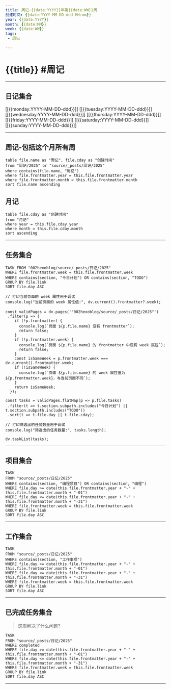 ```yaml
---
title: 周记-{{date:YYYY}}年第{{date:WW}}周
创建时间: {{date:YYYY-MM-DD-ddd HH:mm}} 
year: {{date:YYYY}}
month: {{date:MM}}
week: {{date:WW}}
tags: 
 - 周记

---
```

# {{title}} #周记 

---
## 日记集合
[[{{monday:YYYY-MM-DD-ddd}}]]
[[{{tuesday:YYYY-MM-DD-ddd}}]]
[[{{wednesday:YYYY-MM-DD-ddd}}]]
[[{{thursday:YYYY-MM-DD-ddd}}]]
[[{{friday:YYYY-MM-DD-ddd}}]]
[[{{saturday:YYYY-MM-DD-ddd}}]]
[[{{sunday:YYYY-MM-DD-ddd}}]]

---
## 周记-包括这个月所有周
```dataview
table file.name as "周记", file.cday as "创建时间"
from "周记/2025" or "source/_posts/周记/2025"
where contains(file.name, "周记")
where file.frontmatter.year = this.file.frontmatter.year
where file.frontmatter.month = this.file.frontmatter.month
sort file.name ascending
```

## 月记
```dataview
table file.cday as "创建时间"
from "月记"
where year = this.file.cday.year
where month = this.file.cday.month
sort ascending
```

---
## 任务集合
```dataview
TASK FROM "002hexoblog/source/_posts/日记/2025"
WHERE file.frontmatter.week = this.file.frontmatter.week
WHERE contains(section, "今日计划") OR contains(section, "TODO")
GROUP BY file.link
SORT file.day ASC
```


```dataviewjs
// 打印当前页面的 week 属性用于调试
console.log("当前页面的 week 属性值:", dv.current().frontmatter?.week);

const validPages = dv.pages('"002hexoblog/source/_posts/日记/2025"')
 .filter(p => {
    if (!p.frontmatter) {
      console.log(`页面 ${p.file.name} 没有 frontmatter`);
      return false;
    }
    if (!p.frontmatter.week) {
      console.log(`页面 ${p.file.name} 的 frontmatter 中没有 week 属性`);
      return false;
    }
    const isSameWeek = p.frontmatter.week === dv.current().frontmatter.week;
    if (!isSameWeek) {
      console.log(`页面 ${p.file.name} 的 week 属性值为 ${p.frontmatter.week}，与当前页面不同`);
    }
    return isSameWeek;
  });

const tasks = validPages.flatMap(p => p.file.tasks)
 .filter(t => t.section.subpath.includes("今日计划") || t.section.subpath.includes("TODO"))
 .sort(t => t.file.day || t.file.cday);

// 打印筛选出的任务数量用于调试
console.log("筛选出的任务数量:", tasks.length);

dv.taskList(tasks);

```

---
## 项目集合
```dataview
TASK
FROM "source/_posts/日记/2025"
WHERE contains(section, "编程项目") OR contains(section, "编程")
WHERE file.day >= date(this.file.frontmatter.year + "-" + this.file.frontmatter.month + "-01")
WHERE file.day <= date(this.file.frontmatter.year + "-" + this.file.frontmatter.month + "-31")
WHERE file.frontmatter.week = this.file.frontmatter.week
GROUP BY file.link
SORT file.day ASC
```

---
## 工作集合
```dataview
TASK
FROM "source/_posts/日记/2025"
WHERE contains(section, "工作事项")
WHERE file.day >= date(this.file.frontmatter.year + "-" + this.file.frontmatter.month + "-01")
WHERE file.day <= date(this.file.frontmatter.year + "-" + this.file.frontmatter.month + "-31")
WHERE file.frontmatter.week = this.file.frontmatter.week
GROUP BY file.link
SORT file.day ASC
```

---


## 已完成任务集合
>这周解决了什么问题?

```dataview
TASK
FROM "source/_posts/日记/2025"
WHERE completed
WHERE file.day >= date(this.file.frontmatter.year + "-" + this.file.frontmatter.month + "-01")
WHERE file.day <= date(this.file.frontmatter.year + "-" + this.file.frontmatter.month + "-31")
WHERE file.frontmatter.week = this.file.frontmatter.week
GROUP BY file.link
SORT file.day ASC
```

---


